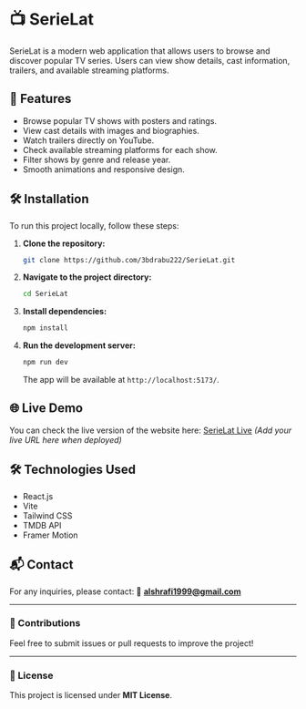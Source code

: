 # 📺 SerieLat

SerieLat is a modern web application that allows users to browse and discover popular TV series. Users can view show details, cast information, trailers, and available streaming platforms.

## 🚀 Features
- Browse popular TV shows with posters and ratings.
- View cast details with images and biographies.
- Watch trailers directly on YouTube.
- Check available streaming platforms for each show.
- Filter shows by genre and release year.
- Smooth animations and responsive design.

## 🛠 Installation
To run this project locally, follow these steps:

1. **Clone the repository:**
   ```bash
   git clone https://github.com/3bdrabu222/SerieLat.git
   ```

2. **Navigate to the project directory:**
   ```bash
   cd SerieLat
   ```

3. **Install dependencies:**
   ```bash
   npm install
   ```

4. **Run the development server:**
   ```bash
   npm run dev
   ```
   The app will be available at `http://localhost:5173/`.

## 🌐 Live Demo
You can check the live version of the website here:
[SerieLat Live](#) *(Add your live URL here when deployed)*

## 🛠 Technologies Used
- React.js
- Vite
- Tailwind CSS
- TMDB API
- Framer Motion

## 📬 Contact
For any inquiries, please contact:
📧 **alshrafi1999@gmail.com**

---
### 🎯 Contributions
Feel free to submit issues or pull requests to improve the project!

---
### 📜 License
This project is licensed under **MIT License**.

